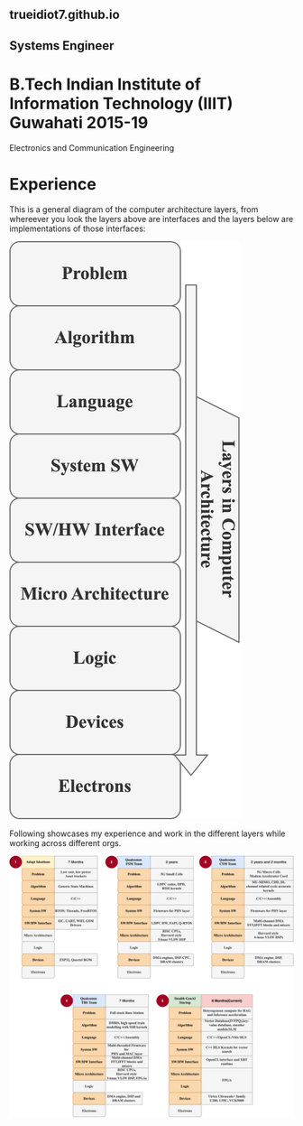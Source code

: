## trueidiot7.github.io
## Systems Engineer
# B.Tech Indian Institute of Information Technology (IIIT) Guwahati 2015-19
Electronics and Communication Engineering
# Experience
This is a general diagram of the computer architecture layers, from whereever you look the layers above are interfaces and the layers below are implementations of those interfaces:

![Alt text](./Gen_Diag_svg_2.svg)




Following showcases my experience and work in the different layers while working across different orgs.



![Alt text](./All_exp_3.svg)

